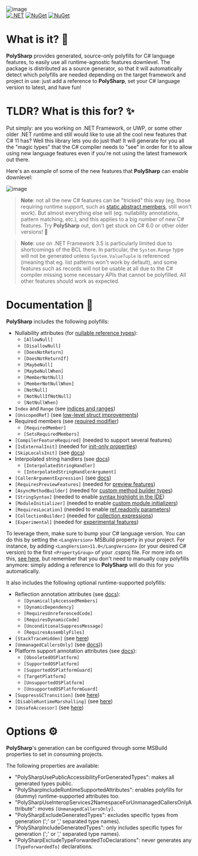 ![image](https://user-images.githubusercontent.com/10199417/197341200-3810e13c-9104-4911-90fc-b8add0862458.png)
<br/>
[![.NET](https://github.com/Sergio0694/PolySharp/workflows/.NET/badge.svg)](https://github.com/Sergio0694/PolySharp/actions) [![NuGet](https://img.shields.io/nuget/dt/PolySharp.svg)](https://www.nuget.org/stats/packages/PolySharp?groupby=Version) [![NuGet](https://img.shields.io/nuget/vpre/PolySharp.svg)](https://www.nuget.org/packages/PolySharp/)

# What is it? 🚀

**PolySharp** provides generated, source-only polyfills for C# language features, to easily use all runtime-agnostic features downlevel. The package is distributed as a source generator, so that it will automatically detect which polyfills are needed depending on the target framework and project in use: just add a reference to **PolySharp**, set your C# language version to latest, and have fun!

# TLDR? What is this for? ✨

Put simply: are you working on .NET Framework, or UWP, or some other older .NET runtime and still would like to use all the cool new features that C# 11 has? Well this library lets you do just that! It will generate for you all the "magic types" that the C# compiler needs to "see" in order for it to allow using new language features even if you're not using the latest framework out there.

Here's an example of some of the new features that **PolySharp** can enable downlevel:

![image](https://user-images.githubusercontent.com/10199417/198630498-df1e215c-6788-4aef-8ba5-b0b71772233e.png)

> **Note**: not all the new C# features can be "tricked" this way (eg. those requiring runtime support, such as [static abstract members](https://learn.microsoft.com/dotnet/csharp/whats-new/tutorials/static-virtual-interface-members), still won't work). But almost everything else will (eg. nullability annotations, pattern matching, etc.), and this applies to a big number of new C# features. Try **PolySharp** out, don't get stuck on C# 6.0 or other older versions! 🎉

> **Note**: use on .NET Framework 3.5 is particularly limited due to shortcomings of the BCL there. In particular, the `System.Range` type will not be generated unless `System.ValueTuple` is referenced (meaning that eg. list patterns won't work by default), and some features such as records will not be usable at all due to the C# compiler missing some necessary APIs that cannot be polyfilled. All other features should work as expected.

# Documentation 📖

**PolySharp** includes the following polyfills:
- Nullability attributes (for [nullable reference types](https://learn.microsoft.com/dotnet/csharp/nullable-references)):
  - `[AllowNull]`
  - `[DisallowNull]`
  - `[DoesNotReturn]`
  - `[DoesNotReturnIf]`
  - `[MaybeNull]`
  - `[MaybeNullWhen]`
  - `[MemberNotNull]`
  - `[MemberNotNullWhen]`
  - `[NotNull]`
  - `[NotNullIfNotNull]`
  - `[NotNullWhen]`
- `Index` and `Range` (see [indices and ranges](https://learn.microsoft.com/dotnet/csharp/whats-new/tutorials/ranges-indexes))
- `[UnscopedRef]` (see [low-level struct improvements](https://github.com/dotnet/csharplang/blob/main/proposals/low-level-struct-improvements.md))
- Required members (see [required modifier](https://learn.microsoft.com/dotnet/csharp/language-reference/keywords/required))
  - `[RequiredMember]`
  - `[SetsRequiredMembers]`
- `[CompilerFeatureRequired]` (needed to support several features)
- `[IsExternalInit]` (needed for [init-only properties](https://learn.microsoft.com/dotnet/csharp/language-reference/keywords/init))
- `[SkipLocalsInit]` (see [docs](https://learn.microsoft.com/dotnet/csharp/language-reference/attributes/general#skiplocalsinit-attribute))
- Interpolated string handlers (see [docs](https://learn.microsoft.com/dotnet/csharp/whats-new/tutorials/interpolated-string-handler))
  - `[InterpolatedStringHandler]`
  - `[InterpolatedStringHandlerArgument]`
- `[CallerArgumentExpression]` (see [docs](https://learn.microsoft.com/dotnet/csharp/language-reference/proposals/csharp-10.0/caller-argument-expression))
- `[RequiresPreviewFeatures]` (needed for [preview features](https://github.com/dotnet/designs/blob/main/accepted/2021/preview-features/preview-features.md))
- `[AsyncMethodBuilder]` (needed for [custom method builder types](https://learn.microsoft.com/dotnet/csharp/language-reference/proposals/csharp-10.0/async-method-builders))
- `[StringSyntax]` (needed to enable [syntax highlight in the IDE](https://github.com/dotnet/runtime/issues/62505))
- `[ModuleInitializer]` (needed to enable [custom module initializers](https://learn.microsoft.com/dotnet/csharp/language-reference/proposals/csharp-9.0/module-initializers))
- `[RequiresLocation]` (needed to enable [ref readonly parameters](https://github.com/dotnet/csharplang/issues/6010))
- `[CollectionBuilder]` (needed for [collection expressions](https://github.com/dotnet/csharplang/issues/5354))
- `[Experimental]` (needed for [experimental features](https://learn.microsoft.com/en-us/dotnet/csharp/language-reference/proposals/csharp-12.0/experimental-attribute))

To leverage them, make sure to bump your C# language version. You can do this by setting the `<LangVersion>` MSBuild property in your project. For instance, by adding `<LangVersion>11.0</LangVersion>` (or your desired C# version) to the first `<PropertyGroup>` of your .csproj file. For more info on this, [see here](https://sergiopedri.medium.com/enabling-and-using-c-9-features-on-older-and-unsupported-runtimes-ce384d8debb), but remember that you don't need to manually copy polyfills anymore: simply adding a reference to **PolySharp** will do this for you automatically.

It also includes the following optional runtime-supported polyfills:
- Reflection annotation attributes (see [docs](https://learn.microsoft.com/dotnet/core/deploying/trimming/prepare-libraries-for-trimming)):
  - `[DynamicallyAccessedMembers]`
  - `[DynamicDependency]`
  - `[RequiresUnreferencedCode]`
  - `[RequiresDynamicCode]`
  - `[UnconditionalSuppressMessage]`
  - `[RequiresAssemblyFiles]`
- `[StackTraceHidden]` (see [here](https://makolyte.com/csharp-exclude-exception-throw-helper-methods-from-the-stack-trace/))
- `[UnmanagedCallersOnly]` (see [docs](https://learn.microsoft.com/dotnet/api/system.runtime.interopservices.unmanagedcallersonlyattribute)))
- Platform support annotation attributes (see [docs](https://learn.microsoft.com/dotnet/standard/analyzers/platform-compat-analyzer)):
  - `[ObsoletedOSPlatform]`
  - `[SupportedOSPlatform]`
  - `[SupportedOSPlatformGuard]`
  - `[TargetPlatform]`
  - `[UnsupportedOSPlatform]`
  - `[UnsupportedOSPlatformGuard]`
- `[SuppressGCTransition]` (see [here](https://devblogs.microsoft.com/dotnet/improvements-in-native-code-interop-in-net-5-0/))
- `[DisableRuntimeMarshalling]` (see [here](https://learn.microsoft.com/dotnet/standard/native-interop/disabled-marshalling))
- `[UnsafeAccessor]` (see [here](https://github.com/dotnet/runtime/issues/81741))

# Options ⚙️

**PolySharp**'s generation can be configured through some MSBuild properties to set in consuming projects.

The following properties are available:
- "PolySharpUsePublicAccessibilityForGeneratedTypes": makes all generated types public.
- "PolySharpIncludeRuntimeSupportedAttributes": enables polyfills for (dummy) runtime-supported attributes too.
- "PolySharpUseInteropServices2NamespaceForUnmanagedCallersOnlyAttribute": moves `[UnmanagedCallersOnly]`.
- "PolySharpExcludeGeneratedTypes": excludes specific types from generation (';' or ',' separated type names).
- "PolySharpIncludeGeneratedTypes": only includes specific types for generation (';' or ',' separated type names).
- "PolySharpExcludeTypeForwardedToDeclarations": never generates any `[TypeForwardedTo]` declarations.
